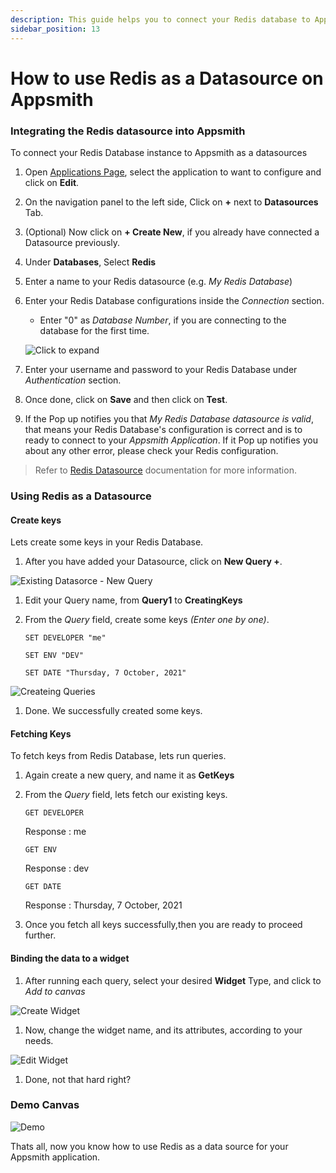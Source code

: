 ```yaml
---
description: This guide helps you to connect your Redis database to Appsmith
sidebar_position: 13
---
```


# How to use Redis as a Datasource on Appsmith

### Integrating the Redis datasource into Appsmith

To connect your Redis Database instance to Appsmith as a datasources

1. Open [Applications Page](https://app.appsmith.com/applications/), select the application to want to configure and click on **Edit**.
2. On the navigation panel to the left side, Click on **+** next to **Datasources** Tab.
3. (Optional) Now click on **+ Create New**, if you already have connected a Datasource previously.
4. Under **Databases**, Select **Redis**
5. Enter a name to your Redis datasource (e.g. _My Redis Database_)
6.  Enter your Redis Database configurations inside the _Connection_ section.

    * Enter "0" as _Database Number_, if you are connecting to the database for the first time.

    <!-- <img src="/img/redis-datasource-form.png" alt="Click to expand" data-size="original"/> -->
    ![Click to expand](/img/redis-datasource-form.png)
7. Enter your username and password to your Redis Database under _Authentication_ section.
8. Once done, click on **Save** and then click on **Test**.
9. If the Pop up notifies you that _My Redis Database datasource is valid_, that means your Redis Database's configuration is correct and is to ready to connect to your _Appsmith Application_. If it Pop up notifies you about any other error, please check your Redis configuration.

> Refer to [Redis Datasource](/reference/datasources/querying-redis.md) documentation for more information.

### Using Redis as a Datasource

#### Create keys

Lets create some keys in your Redis Database.

1. After you have added your Datasource, click on **New Query +**.

![Existing Datasorce - New Query](/img/redis-new-query.png)

1. Edit your Query name, from **Query1** to **CreatingKeys**
2.  From the _Query_ field, create some keys _(Enter one by one)_.

    ```
    SET DEVELOPER "me"
    ```

    ```
    SET ENV "DEV"
    ```

    ```
    SET DATE "Thursday, 7 October, 2021"
    ```

![Createing Queries](/img/redis-create-query.png)

1. Done. We successfully created some keys.

#### Fetching Keys

To fetch keys from Redis Database, lets run queries.

1. Again create a new query, and name it as **GetKeys**
2.  From the _Query_ field, lets fetch our existing keys.

    ```
    GET DEVELOPER
    ```

    Response : me

    ```
    GET ENV
    ```

    Response : dev

    ```
    GET DATE
    ```

    Response : Thursday, 7 October, 2021
3. Once you fetch all keys successfully,then you are ready to proceed further.

#### Binding the data to a widget

1. After running each query, select your desired **Widget** Type, and click to _Add to canvas_

![Create Widget](/img/redis-create-widget.png)

1. Now, change the widget name, and its attributes, according to your needs.

![Edit Widget](/img/redis-edit-widget.png)

1. Done, not that hard right?

### Demo Canvas

![Demo](/img/redis-comp-demo-canvas.png)

Thats all, now you know how to use Redis as a data source for your Appsmith application.
